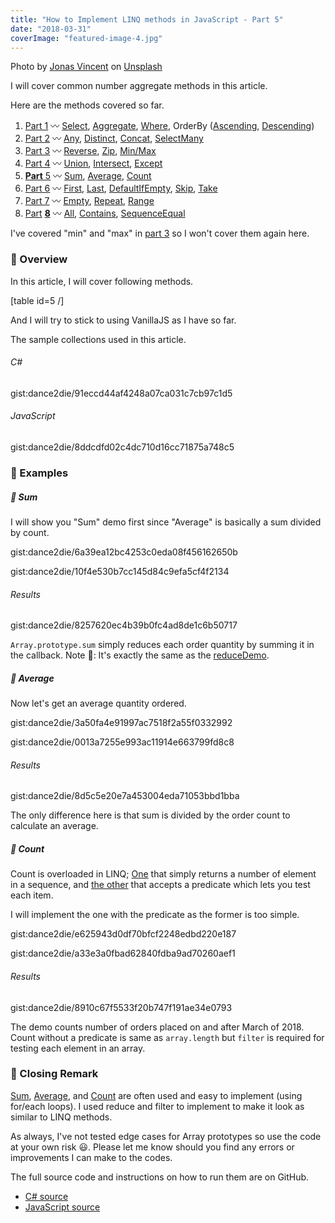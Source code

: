 ```yaml
---
title: "How to Implement LINQ methods in JavaScript - Part 5"
date: "2018-03-31"
coverImage: "featured-image-4.jpg"
---
```


Photo by [Jonas Vincent](https://unsplash.com/photos/xulIYVIbYIc?utm_source=unsplash&utm_medium=referral&utm_content=creditCopyText) on [Unsplash](https://unsplash.com/search/photos/high-five?utm_source=unsplash&utm_medium=referral&utm_content=creditCopyText)

I will cover common number aggregate methods in this article.

Here are the methods covered so far.

1. [Part 1](https://www.slightedgecoder.com/2018/02/24/approximate-equivalent-linq-methods-javascript/) 〰️ [Select](https://www.slightedgecoder.com/2018/02/24/approximate-equivalent-linq-methods-javascript/#select), [Aggregate](https://www.slightedgemate-equivalent-linq-methods-javascript/#aggregate), [Where](https://www.slightedgecoder.com/2018/02/24/approximate-equivalent-linq-methods-javascript/#where), OrderBy ([Ascending](https://www.slightedgecoder.com/2018/02/24/approximate-equivalent-linq-methods-javascript/#orderByAscending), [Descending](https://www.slightedgecoder.com/2018/02/24/approximate-equivalent-linq-methods-javascript/#orderByDescending))
2. [Part 2](https://www.slightedgecoder.com/2018/03/03/approximate-equivalent-linq-methods-javascript-part-2/) 〰️ [Any](https://www.slightedgecoder.com/2018/03/03/approximate-equivalent-linq-methods-javascript-part-2/#any), [Distinct](https://www.slightedgecoder.com/2018/03/03/approximate-equivalent-linq-methods-javascript-part-2/#distinct), [Concat](https://www.slightedgecoder.com/2018/03/03/approximate-equivalent-linq-methods-javascript-part-2/#concat), [SelectMany](https://www.slightedgecoder.com/2018/03/03/approximate-equivalent-linq-methods-javascript-part-2/#selectmany)
3. [Part 3](https://www.slightedgecoder.com/2018/03/10/an-approximate-equivalent-of-linq-methods-in-javascript-part-3/) 〰️ [Reverse](https://www.slightedgecoder.com/2018/03/10/an-approximate-equivalent-of-linq-methods-in-javascript-part-3/#reverse), [Zip](https://www.slightedgecoder.com/2018/03/10/an-approximate-equivalent-of-linq-methods-in-javascript-part-3/#zip), [Min/Max](https://www.slightedgecoder.com/2018/03/10/an-approximate-equivalent-of-linq-methods-in-javascript-part-3/#minmax)
4. [Part 4](https://www.slightedgecoder.com/2018/03/21/an-approximate-equivalent-of-linq-methods-in-javascript-part-4/) 〰️ [Union](https://www.slightedgecoder.com/2018/03/21/an-approximate-equivalent-of-linq-methods-in-javascript-part-4/#union), [Intersect](https://www.slightedgecoder.com/2018/03/21/an-approximate-equivalent-of-linq-methods-in-javascript-part-4/#intersect), [Except](https://www.slightedgecoder.com/2018/03/21/an-approximate-equivalent-of-linq-methods-in-javascript-part-4/#except)
5. [**Part** 5](https://www.slightedgecoder.com/2018/03/31/an-approximate-equivalent-of-linq-methods-in-javascript-part-5/) 〰️ [Sum](https://www.slightedgecoder.com/2018/03/31/an-approximate-equivalent-of-linq-methods-in-javascript-part-5/#sum), [Average](https://www.slightedgecoder.com/2018/03/31/an-approximate-equivalent-of-linq-methods-in-javascript-part-5/#average), [Count](https://www.slightedgecoder.com/2018/03/31/an-approximate-equivalent-of-linq-methods-in-javascript-part-5/#count)
6. [Part 6](https://www.slightedgecoder.com/2018/04/14/an-approximate-equivalent-of-linq-methods-in-javascript-part-6/) 〰️ [First](https://www.slightedgecoder.com/2018/04/14/an-approximate-equivalent-of-linq-methods-in-javascript-part-6/#first), [Last](https://www.slightedgecoder.com/2018/04/14/an-approximate-equivalent-of-linq-methods-in-javascript-part-6/#last), [DefaultIfEmpty](https://www.slightedgecoder.com/2018/04/14/an-approximate-equivalent-of-linq-methods-in-javascript-part-6/#defaultIfEmpty), [Skip](https://www.slightedgecoder.com/2018/04/14/an-approximate-equivalent-of-linq-methods-in-javascript-part-6/#skip), [Take](https://www.slightedgecoder.com/2018/04/14/an-approximate-equivalent-of-linq-methods-in-javascript-part-6/#take)
7. [Part 7](https://www.slightedgecoder.com/2018/04/21/an-approximate-equivalent-of-linq-methods-in-javascript-part-7/) 〰️ [Empty](https://www.slightedgecoder.com/2018/04/21/an-approximate-equivalent-of-linq-methods-in-javascript-part-7#empty), [Repeat](https://www.slightedgecoder.com/2018/04/21/an-approximate-equivalent-of-linq-methods-in-javascript-part-7#repeat), [Range](https://www.slightedgecoder.com/2018/04/21/an-approximate-equivalent-of-linq-methods-in-javascript-part-7#range)
8. [Par](https://www.slightedgecoder.com/2018/04/28/how-to-implement-linq-methods-in-javascript-part-8/)[t](https://www.slightedgecoder.com/2018/04/28/how-to-implement-linq-methods-in-javascript-part-8/) **[8](https://www.slightedgecoder.com/2018/04/28/how-to-implement-linq-methods-in-javascript-part-8/)** 〰️ [All](#all), [Contains](#contains), [SequenceEqual](#sequenceEqual)

I've covered "min" and "max" in [part 3](https://www.slightedgecoder.com/2018/03/10/an-approximate-equivalent-of-linq-methods-in-javascript-part-3/#minmax) so I won't cover them again here.

### 🔴 Overview

In this article, I will cover following methods.

\[table id=5 /\]

And I will try to stick to using VanillaJS as I have so far.

The sample collections used in this article.

###### C#

gist:dance2die/91eccd44af4248a07ca031c7cb97c1d5

###### JavaScript

gist:dance2die/8ddcdfd02c4dc710d16cc71875a748c5

### 🔴 Examples

##### 🔸 Sum

I will show you "Sum" demo first since "Average" is basically a sum divided by count.

gist:dance2die/6a39ea12bc4253c0eda08f456162650b

gist:dance2die/10f4e530b7cc145d84c9efa5cf4f2134

###### Results

gist:dance2die/8257620ec4b39b0fc4ad8de1c6b50717

`Array.prototype.sum` simply reduces each order quantity by summing it in the callback. Note 📝: It's exactly the same as the [reduceDemo](https://www.slightedgecoder.com/2018/02/24/approximate-equivalent-linq-methods-javascript/#aggregate).

##### 🔸 Average

Now let's get an average quantity ordered.

gist:dance2die/3a50fa4e91997ac7518f2a55f0332992

gist:dance2die/0013a7255e993ac11914e663799fd8c8

###### Results

gist:dance2die/8d5c5e20e7a453004eda71053bbd1bba

The only difference here is that sum is divided by the order count to calculate an average.

##### 🔸 Count

Count is overloaded in LINQ; [One](https://msdn.microsoft.com/en-us/library/bb338038(v=vs.110).aspx) that simply returns a number of element in a sequence, and [the other](https://msdn.microsoft.com/en-us/library/bb535181(v=vs.110).aspx) that accepts a predicate which lets you test each item.

I will implement the one with the predicate as the former is too simple.

gist:dance2die/e625943d0df70bfcf2248edbd220e187

gist:dance2die/a33e3a0fbad62840fdba9ad70260aef1

###### Results

gist:dance2die/8910c67f5533f20b747f191ae34e0793

The demo counts number of orders placed on and after March of 2018. Count without a predicate is same as `array.length` but `filter` is required for testing each element in an array.

### 🔴 Closing Remark

[Sum](#sum), [Average](#average), and [Count](#count) are often used and easy to implement (using for/each loops). I used reduce and filter to implement to make it look as similar to LINQ methods.

As always, I've not tested edge cases for Array prototypes so use the code at your own risk 😃. Please let me know should you find any errors or improvements I can make to the codes.

The full source code and instructions on how to run them are on GitHub.

- [C# source](https://github.com/dance2die/blog.LinqAndJavascript.CSharpDemo)
- [JavaScript source](https://github.com/dance2die/blog.LinqAndJavascript.JavascriptDemo)
